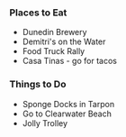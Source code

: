 
### Places to Eat
 - Dunedin Brewery
 - Demitri's on the Water
 - Food Truck Rally
 - Casa Tinas - go for tacos

### Things to Do
 - Sponge Docks in Tarpon
 - Go to Clearwater Beach
 - Jolly Trolley 
